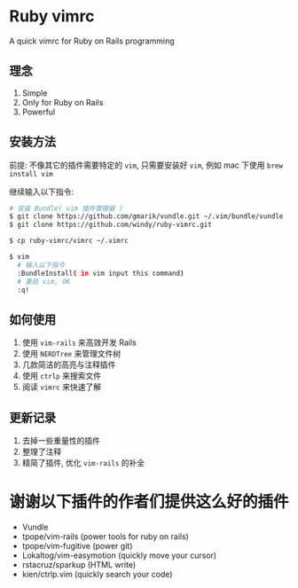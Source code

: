 Ruby vimrc
==========

A quick vimrc for Ruby on Rails programming

## 理念

1. Simple
2. Only for Ruby on Rails
3. Powerful

## 安装方法

前提: 不像其它的插件需要特定的 `vim`, 只需要安装好 `vim`, 例如 mac 下使用 `brew install vim`

继续输入以下指令:

```bash
# 安装 Bundle( vim 插件管理器 )
$ git clone https://github.com/gmarik/vundle.git ~/.vim/bundle/vundle
$ git clone https://github.com/windy/ruby-vimrc.git

$ cp ruby-vimrc/vimrc ~/.vimrc

$ vim
  # 输入以下指令
  :BundleInstall( in vim input this command)
  # 重启 vim, OK
  :q!
```

## 如何使用

1. 使用 `vim-rails` 来高效开发 Rails
2. 使用 `NERDTree` 来管理文件树
3. 几款简洁的高亮与注释插件
4. 使用 `ctrlp` 来搜索文件
5. 阅读 `vimrc` 来快速了解


## 更新记录

1. 去掉一些重量性的插件
2. 整理了注释
3. 精简了插件, 优化 `vim-rails` 的补全

谢谢以下插件的作者们提供这么好的插件
===========

 * Vundle
 * tpope/vim-rails (power tools for ruby on rails)
 * tpope/vim-fugitive (power git)
 * Lokaltog/vim-easymotion (quickly move your cursor)
 * rstacruz/sparkup (HTML write)
 * kien/ctrlp.vim (quickly search your code)
